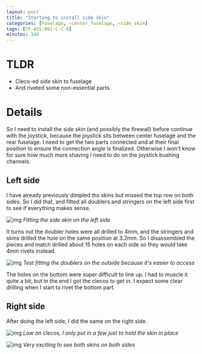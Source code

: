 ```yaml
---
layout: post
title: "Starting to install side skin"
categories: [Fuselage, ~center_fuselage, ~side_skin]
tags: [CF-ASS-001-C-C-0]
minutes: 140
---
```


# TLDR

- Cleco-ed side skin to fuselage
- And riveted some non-essential parts

# Details

So I need to install the side skin (and possibly the firewall) before continue with the joystick, because the joystick sits between center fuselage and the rear fuselage. I need to get the two parts connected and at their final position to ensure the connection angle is finalized. Otherwise I won't know for sure how much more shaving I need to do on the joystick bushing channels.

## Left side

I have already previously dimpled ths skins but missed the top row on both sides. So I did that, and fitted all doublers and stringers on the left side first to see if everything makes sense.

![img](https://lh3.googleusercontent.com/pw/AP1GczP8UyGaoqIeJbLt5c-DhMPqWvkrq-FldF2i-GW49GQtQ59aIkNzUOL_vw6BpUdILafSPU5fKt6ko1q3PlfCvZ4GO1frv49yClUm_X7BX77OqPLBC94-dlM2Xx6jQt5l422A5cmu-XHLJEHM_Wh9FZxToA=w3836-h2888-s-no-gm?authuser=3)
_Fitting the side skin on the left side_

It turns out the doubler holes were all drilled to 4mm, and the stringers and skins drilled the hole on the same position at 3.2mm. So I disassembled the pieces and match drilled about 15 holes on each side so they would take 4mm rivets instead.

![img](https://lh3.googleusercontent.com/pw/AP1GczPIogubx56ZY1BCF6hFu-4lqs_TO23s8ldXPu5eqskAmg1yiSbLnKR5Ebp22_jryJIHvtFSc5Iz1zk5HkJOzHmYlk-NDOb2tEovjr2nhcGhHQKDvt1aaPpjjQ4b4YaU0SzmAGCEHIE65BAlKI46GWArrQ=w3836-h2888-s-no-gm?authuser=3)
_Test fitting the doublers on the outside because it's easier to access_

The holes on the bottom were super difficult to line up. I had to muscle it quite a bit, but in the end I got the clecos to get in. I expect some clear drilling when I start to rivet the bottom part.

## Right side

After doing the left side, I did the same on the right side.

![img](https://lh3.googleusercontent.com/pw/AP1GczO6Pn6DJcbP3yFwev8dY18yiCN0bWZhBF95UmMa4H-OZP5Fu2U0z-bi3YRW7ejkYc369mW8mAhv0Yc2ziGul_NGa2mliOUl3IBb3SRe9Xw2DpWOL9NngfjeczvSYOCH4K1I7MR5o-YJTMlaMc0iKVy-9A=w3836-h2888-s-no-gm?authuser=3)
_Low on clecos, I only put in a few just to hold the skin in place_

![img](https://lh3.googleusercontent.com/pw/AP1GczPwZ6Sq6L5KLM76cOhhP-wyjtDF_VMvF1W7cbRy2n71K-skcRCfCyGDN7laRAXcDyJ7ANJE215qcp7h2-Sz7HJaBw67qh_nqOFZOEs-lOjXejhkqPw90jeC44-tMzt4Wuio82JXzMfeeNCuSVPlbd75_w=w3836-h2888-s-no-gm?authuser=3)
_Very exciting to see both skins on both sides_
